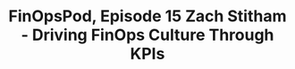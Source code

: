 ---
title: FinOpsPod, Episode 15 Zach Stitham - Driving FinOps Culture Through KPIs
description: Zach Stitham, VP of Cloud Business Management Office at Fidelity, discusses culture building and FinOps KPIs with Ashley Hromatko.
date-added: Nov 2022
type: Podcast
source: Foundation Contribution
label: 
cloud-provider: 
  - Multi-Cloud
link: https://finopspod.captivate.fm/episode/zach-stitham-driving-finops-culture-through-kpis
permalink: /resources/not-here/
weight: 20
listing: true
---